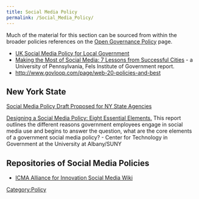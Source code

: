 ```yaml
---
title: Social Media Policy
permalink: /Social_Media_Policy/
---
```


Much of the material for this section can be sourced from within the broader policies references on the [Open Governance Policy](/Open_Governance_Policy "wikilink") page.

-   [UK Social Media Policy for Local Government](http://davepress.net/2010/03/17/social-media-resources-for-local-government/)
-   [Making the Most of Social Media: 7 Lessons from Successful Cities](https://www.fels.upenn.edu/news/making-most-social-media) - a University of Pennsylvania, Fels Institute of Government report.
-   <http://www.govloop.com/page/web-20-policies-and-best>

New York State
--------------

[Social Media Policy Draft Proposed for NY State Agencies](http://wiki.cio.ny.gov/wiki/Social_Media)

[Designing a Social Media Policy: Eight Essential Elements.](http://www.ctg.albany.edu/projects/pubs?proj=socialmedia&sub=pubs) This report outlines the different reasons government employees engage in social media use and begins to answer the question, what are the core elements of a government social media policy? - Center for Technology in Government at the University at Albany/SUNY

Repositories of Social Media Policies
-------------------------------------

-   [ICMA Alliance for Innovation Social Media Wiki](http://icma.org/Wiki/Alliance_for_Innovation_Social_Media_Wiki/Government_Resources)

 [Category:Policy](/Category:Policy "wikilink")
